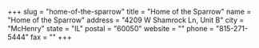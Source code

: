 +++
slug = "home-of-the-sparrow"
title = "Home of the Sparrow"
name = "Home of the Sparrow"
address = "4209 W Shamrock Ln, Unit B"
city = "McHenry"
state = "IL"
postal = "60050"
website = ""
phone = "815-271-5444"
fax = ""
+++
